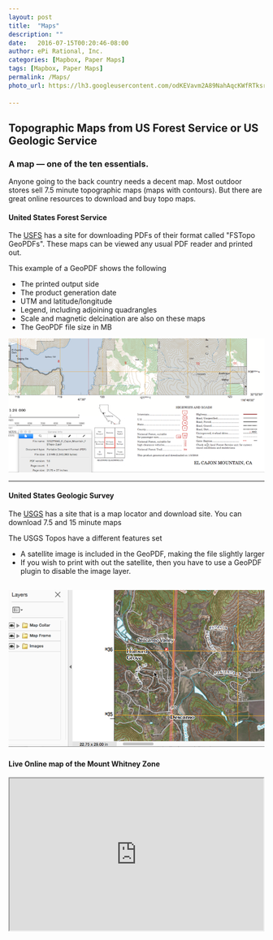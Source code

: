 ```yaml
---
layout: post
title:  "Maps"
description: ""
date:   2016-07-15T00:20:46-08:00
author: ePi Rational, Inc.
categories: [Mapbox, Paper Maps]
tags: [Mapbox, Paper Maps]
permalink: /Maps/
photo_url: https://lh3.googleusercontent.com/odKEVavm2A89NahAqcKWfRTksrGtVJO9SdfN41hSjL2Brz0rXDXh-tkmRcSvRDifFjA=h150

---
```

## Topographic Maps from US Forest Service or US Geologic Service

### A map — one of the ten essentials.

Anyone going to the back country needs a decent map.  Most outdoor stores sell 7.5 minute topographic maps (maps with contours).  But there are great online resources to download and buy topo maps.

#### United States Forest Service

The [USFS][usfs] has a site for downloading PDFs of their format called "FSTopo GeoPDFs".  These maps can be viewed any usual PDF reader and printed out.

This example of a GeoPDF shows the following

* The printed output side
* The product generation date
* UTM and latitude/longitude
* Legend, including adjoining quadrangles
* Scale and magnetic delcination are also on these maps
* The GeoPDF file size in MB

![usfs-topo.png](../assets/img/usfs-topo.png)

-----

#### United States Geologic Survey

The [USGS][usgs] has a site that is a map locator and download site.  You can download 7.5 and 15 minute maps  

The USGS Topos have a different features set

* A satellite image is included in the GeoPDF, making the file slightly larger
* If you wish to print with out the satellite, then you have to use a GeoPDF plugin to disable the image layer.

![usgs-topo.png](../assets/img/usgs-topo.png)
-----

#### Live Online map of the Mount Whitney Zone
<iframe width = "500" height = "300" src="https://api.mapbox.com/styles/v1/roblabs/ciomh54ic000kbolza4305pev.html?title=false&access_token=pk.eyJ1Ijoicm9ibGFicyIsImEiOiJwVlg0cnZnIn0.yhekddtKwZohGoORaWjqIw#13/36.57376772735431/-118.28936228492913/0">
  <p>Your browser does not support iframes.</p>
</iframe>

[usgs]: http://store.usgs.gov/b2c_usgs/usgs/maplocator/(ctype=areaDetails&xcm=r3standardpitrex_prd&carea=%24ROOT&layout=6_1_61_48&uiarea=2)/.do
[usfs]:  http://data.fs.usda.gov/geodata/rastergateway/states-regions/grid_zoom.php?stateID=ca&gridSrc=32116
[ios]:  https://itunes.apple.com/us/app/mt-whitney-ep-maps/id1133292347?mt=8
[android]:  https://play.google.com/store/apps/details?id=com.roblabs.papermaps.whitney

[tsg]:  http://www.timestampgenerator.com

[tilejson-local-server-github]:  http://roblabs.github.io/blackmountain-leaflet/
